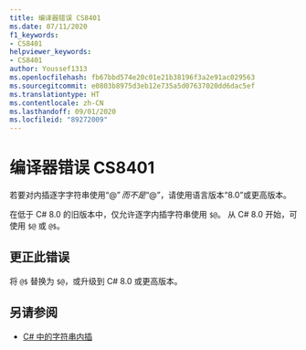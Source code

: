 ```yaml
---
title: 编译器错误 CS8401
ms.date: 07/11/2020
f1_keywords:
- CS8401
helpviewer_keywords:
- CS8401
author: Youssef1313
ms.openlocfilehash: fb67bbd574e20c01e21b38196f3a2e91ac029563
ms.sourcegitcommit: e0803b8975d3eb12e735a5d07637020dd6dac5ef
ms.translationtype: HT
ms.contentlocale: zh-CN
ms.lasthandoff: 09/01/2020
ms.locfileid: "89272009"
---
```

# <a name="compiler-error-cs8401"></a>编译器错误 CS8401

若要对内插逐字字符串使用“@$”而不是“$@”，请使用语言版本“8.0”或更高版本。

在低于 C# 8.0 的旧版本中，仅允许逐字内插字符串使用 `$@`。 从 C# 8.0 开始，可使用 `$@` 或 `@$`。

## <a name="to-correct-this-error"></a>更正此错误

将 `@$` 替换为 `$@`，或升级到 C# 8.0 或更高版本。

## <a name="see-also"></a>另请参阅

- [C# 中的字符串内插](../../tutorials/string-interpolation.md)
